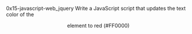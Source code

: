 0x15-javascript-web_jquery
Write a JavaScript script that updates the text color of the <header> element to red (#FF0000)
